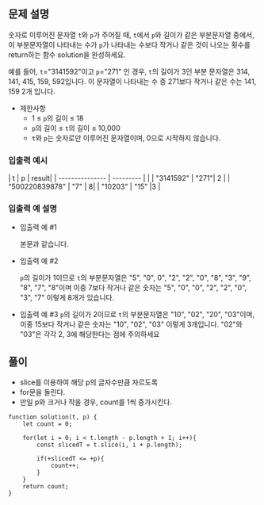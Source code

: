 ## 문제 설명

숫자로 이루어진 문자열 `t`와 `p`가 주어질 때, `t`에서 `p`와 길이가 같은 부분문자열 중에서, 이 부분문자열이 나타내는 수가 `p`가 나타내는 수보다 작거나 같은 것이 나오는 횟수를 return하는 함수 solution을 완성하세요.

예를 들어, `t`="3141592"이고 `p`="271" 인 경우, `t`의 길이가 3인 부분 문자열은 314, 141, 415, 159, 592입니다. 이 문자열이 나타내는 수 중 271보다 작거나 같은 수는 141, 159 2개 입니다.

- 제한사항
  - 1 ≤ `p`의 길이 ≤ 18
  - `p`의 길이 ≤ `t`의 길이 ≤ 10,000
  - `t`와 `p`는 숫자로만 이루어진 문자열이며, 0으로 시작하지 않습니다.

### 입출력 예시

| t | p | result|
| --------------- | --------- | |
| "3141592" | "271"| 2 |
| "500220839878" | "7" | 8|
| "10203" | "15" |3 |

### 입출력 예 설명

- 입출력 예 #1

  본문과 같습니다.

- 입출력 예 #2

  `p`의 길이가 1이므로 `t`의 부분문자열은 "5", "0", 0", "2", "2", "0", "8", "3", "9", "8", "7", "8"이며 이중 7보다 작거나 같은 숫자는 "5", "0", "0", "2", "2", "0", "3", "7" 이렇게 8개가 있습니다.

- 입출력 예 #3
  `p`의 길이가 2이므로 `t`의 부분문자열은 "10", "02", "20", "03"이며, 이중 15보다 작거나 같은 숫자는 "10", "02", "03" 이렇게 3개입니다. "02"와 "03"은 각각 2, 3에 해당한다는 점에 주의하세요

## 풀이

- slice를 이용하여 해당 p의 글자수만큼 자르도록
- for문을 돌린다.
- 만일 p와 크거나 작을 경우, count를 1씩 증가시킨다.

```
function solution(t, p) {
    let count = 0;

    for(let i = 0; i < t.length - p.length + 1; i++){
        const slicedT = t.slice(i, i + p.length);

        if(+slicedT <= +p){
            count++;
        }
    }
    return count;
}
```
